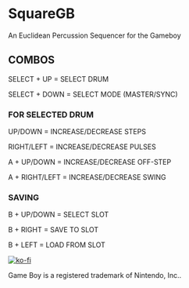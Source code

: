 # SquareGB
An Euclidean Percussion Sequencer for the Gameboy 

## COMBOS
SELECT + UP     =     SELECT DRUM

SELECT + DOWN   =     SELECT MODE (MASTER/SYNC)

### FOR SELECTED DRUM
UP/DOWN         =     INCREASE/DECREASE STEPS 

RIGHT/LEFT      =     INCREASE/DECREASE PULSES 

A + UP/DOWN     =     INCREASE/DECREASE OFF-STEP 

A + RIGHT/LEFT  =     INCREASE/DECREASE SWING 

### SAVING
B + UP/DOWN     =     SELECT SLOT

B + RIGHT       =     SAVE TO SLOT

B + LEFT        =     LOAD FROM SLOT


[![ko-fi](https://www.ko-fi.com/img/githubbutton_sm.svg)](https://ko-fi.com/T6T01KGCU)

Game Boy is a registered trademark of Nintendo, Inc..
